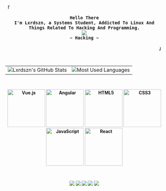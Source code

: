 <!-- Rxyhn's Aesthetic GitHub Profile -->
<div align="justify">

<!-- Profile -->
<p align="left"><strong><samp>「</samp></strong></p>
  <p align="center">
    <samp>
      <b>
        Hello There
      <br>
        I'm Lxrdszn, a Systems Student, Addicted To Linux And Things Related To Hacking And Programming.
      <br>
        <img src="https://readme-typing-svg.herokuapp.com?font=Iosevka&size=16&color=6791c9&center=true&width=410&height=45&lines=I+code+beautiful+and+aesthetic+programs.">
      <br>
      <b>
        ~ Hacking ~
      </b>
    </samp>
  </p>
<p align="right"><strong><samp>」</samp></strong></p>

<br>

<!-- Estadísticas de GitHub y Lenguajes más Usados -->
<div align="center">
  <table>
      <tr>
          <td><img src="https://github-readme-stats.vercel.app/api?username=rxyhn&show_icons=true&theme=dark&hide_border=true&width=500" alt="Lxrdszn's GitHub Stats"/></td>
          <td><img src="https://github-readme-stats.vercel.app/api/top-langs/?username=rxyhn&theme=dark&hide_border=true&layout=compact&width=400" alt="Most Used Languages"/></td>
      </tr>
  </table>
</div>

<br> <!-- Espacio entre secciones -->

<!-- Iconos de Tecnologías -->
<div align="center">
  <img src="https://img.icons8.com/color/2x/vue-js.png" width="120" alt="Vue.js"/>
  <img src="https://cdn.worldvectorlogo.com/logos/angular-icon.svg" width="120" alt="Angular"/>
  <img src="https://img.icons8.com/color/2x/html-5.png" width="120" alt="HTML5"/>
  <img src="https://img.icons8.com/color/2x/css3.png" width="120" alt="CSS3"/>
  <img src="https://static.vecteezy.com/system/resources/previews/027/127/560/non_2x/javascript-logo-javascript-icon-transparent-free-png.png" width="120" alt="JavaScript"/>
  <img src="https://img.icons8.com/ultraviolet/2x/react--v2.gif" width="120" alt="React"/>
</div>

<br> <!-- Espacio entre secciones -->

<!-- Badges de Redes Sociales -->
<div align="center">
  <a href="https://www.youtube.com/channel/UC..."><img src="https://img.shields.io/badge/YouTube-FF0000?style=for-the-badge&logo=youtube&logoColor=white"/></a>
  <a href="https://www.instagram.com/..."><img src="https://img.shields.io/badge/-Instagram-%23E4405F?style=for-the-badge&logo=instagram&logoColor=white"/></a>
  <a href="https://www.twitch.tv/..."><img src="https://img.shields.io/badge/Twitch-9146FF?style=for-the-badge&logo=twitch&logoColor=white"/></a>
  <a href="mailto:..."><img src="https://img.shields.io/badge/-Gmail-%23333?style=for-the-badge&logo=gmail&logoColor=white"/></a>
  <a href="https://www.linkedin.com/in/..."><img src="https://img.shields.io/badge/-LinkedIn-%230077B5?style=for-the-badge&logo=linkedin&logoColor=white"/></a>
</div>

</div>
